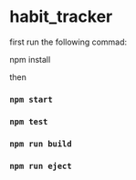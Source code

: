 # habit_tracker






first run the following commad: 

npm install 

then

### `npm start`
### `npm test`
### `npm run build`

### `npm run eject`

